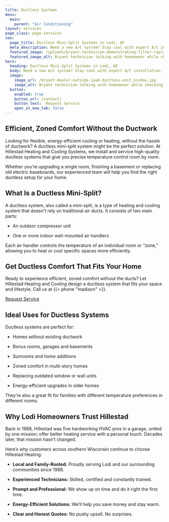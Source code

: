 ```yaml
---
title: Ductless Systems
menu:
  main:
    parent: "Air Conditioning"
layout: services
page_class: page-services
seo:
  page_title: Ductless Mini-Split Systems in Lodi, WI
  meta_description: Need a new A/C system? Stay cool with expert A/C installation from Hillestad. Trusted by Wisconsin homeowners for over 30 years.
  featured_image: /uploads/bryant-technician-demonstrating-filter-replacement-1000.jpg
  featured_image_alt: Bryant technician talking with homeowner while checking air filter and furnace
hero: 
  heading: Ductless Mini-Split Systems in Lodi, WI
  body: Need a new A/C system? Stay cool with expert A/C installation from Hillestad Heating and Cooling Systems. Trusted by Wisconsin homeowners for over 30 years.
  image: 
    image_url: /bryant-dealer-outside-ipad-ductless-unit_nzv8ax.jpg
    image_alt: Bryant technician talking with homeowner while checking air filter and furnace
  button:
    enabled: true
    button_url: /contact/ 
    button_text:  Request Service
    open_in_new_tab: false
---
```


## Efficient, Zoned Comfort Without the Ductwork

Looking for flexible, energy-efficient cooling or heating, without the hassle of ductwork? A ductless mini-split system might be the perfect solution. At Hillestad Heating and Cooling Systems, we install and service high-quality ductless systems that give you precise temperature control room by room.

Whether you're upgrading a single room, finishing a basement or replacing old electric baseboards, our experienced team will help you find the right ductless setup for your home.

## What Is a Ductless Mini-Split?

A ductless system, also called a mini-split, is a type of heating and cooling system that doesn't rely on traditional air ducts. It consists of two main parts:

*	An outdoor compressor unit

*	One or more indoor wall-mounted air handlers

Each air handler controls the temperature of an individual room or “zone,” allowing you to heat or cool specific spaces more efficiently.

<div class="breakout bg-black flow">
  <h2 class="no-margin">Get Ductless Comfort That Fits Your Home</h2>
  <p class="site-cta__middle">Ready to experience efficient, zoned comfort without the ducts? Let Hillestad Heating and Cooling design a ductless system that fits your space and lifestyle. Call us at {{< phone "madison" >}}.</p>
  <a class="btn btn--primary" href="/contact/">Request Service</a>
</div>

## Ideal Uses for Ductless Systems

Ductless systems are perfect for:

*	Homes without existing ductwork

*	Bonus rooms, garages and basements

*	Sunrooms and home additions

*	Zoned comfort in multi-story homes

*	Replacing outdated window or wall units

*	Energy-efficient upgrades in older homes

They’re also a great fit for families with different temperature preferences in different rooms.

## Why Lodi Homeowners Trust Hillestad

Back in 1988, Hillestad was five hardworking HVAC pros in a garage, united by one mission: offer better heating service with a personal touch. Decades later, that mission hasn’t changed.

Here’s why customers across southern Wisconsin continue to choose Hillestad Heating:

*	**Local and Family-Rooted:** Proudly serving Lodi and our surrounding communities since 1988.

*	**Experienced Technicians:** Skilled, certified and constantly trained.

*	**Prompt and Professional:** We show up on time and do it right the first time.

*	**Energy-Efficient Solutions:** We’ll help you save money and stay warm.

*	**Clear and Honest Quotes:** No pushy upsell. No surprises.